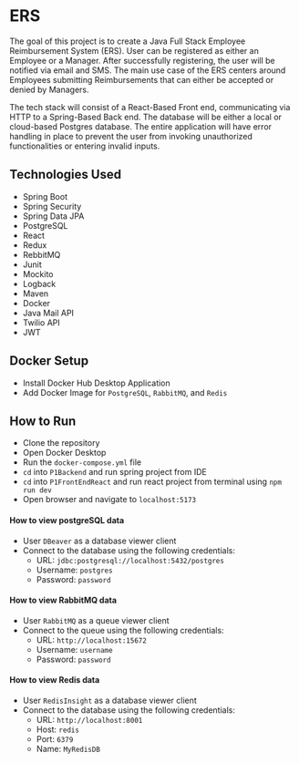 # ERS

The goal of this project is to create a Java Full Stack Employee Reimbursement System (ERS). User can be registered as
either an Employee or a Manager. After successfully registering, the user will be notified via email and SMS.
The main use case of the ERS centers around Employees submitting Reimbursements that can either be accepted or denied by
Managers.

The tech stack will consist of a React-Based Front end, communicating via HTTP to a Spring-Based Back end. The database
will be either a local or cloud-based Postgres database. The entire application will have error handling in place to
prevent the user from invoking unauthorized functionalities or entering invalid inputs.

## Technologies Used

- Spring Boot
- Spring Security
- Spring Data JPA
- PostgreSQL
- React
- Redux
- RebbitMQ
- Junit
- Mockito
- Logback
- Maven
- Docker
- Java Mail API
- Twilio API
- JWT

## Docker Setup

- Install Docker Hub Desktop Application
- Add Docker Image for `PostgreSQL`, `RabbitMQ`, and `Redis`

## How to Run

- Clone the repository
- Open Docker Desktop
- Run the `docker-compose.yml` file
- `cd` into `P1Backend` and run spring project from IDE
- `cd` into `P1FrontEndReact` and run react project from terminal using `npm run dev`
- Open browser and navigate to `localhost:5173`



#### How to view postgreSQL data

- User `DBeaver` as a database viewer client
- Connect to the database using the following credentials:
    - URL: `jdbc:postgresql://localhost:5432/postgres`
    - Username: `postgres`
    - Password: `password`

#### How to view RabbitMQ data

- User `RabbitMQ` as a queue viewer client
- Connect to the queue using the following credentials:
    - URL: `http://localhost:15672`
    - Username: `username`
    - Password: `password`

#### How to view Redis data

- User `RedisInsight` as a database viewer client
- Connect to the database using the following credentials:
    - URL: `http://localhost:8001`
    - Host: `redis`
    - Port: `6379`
    - Name: `MyRedisDB`